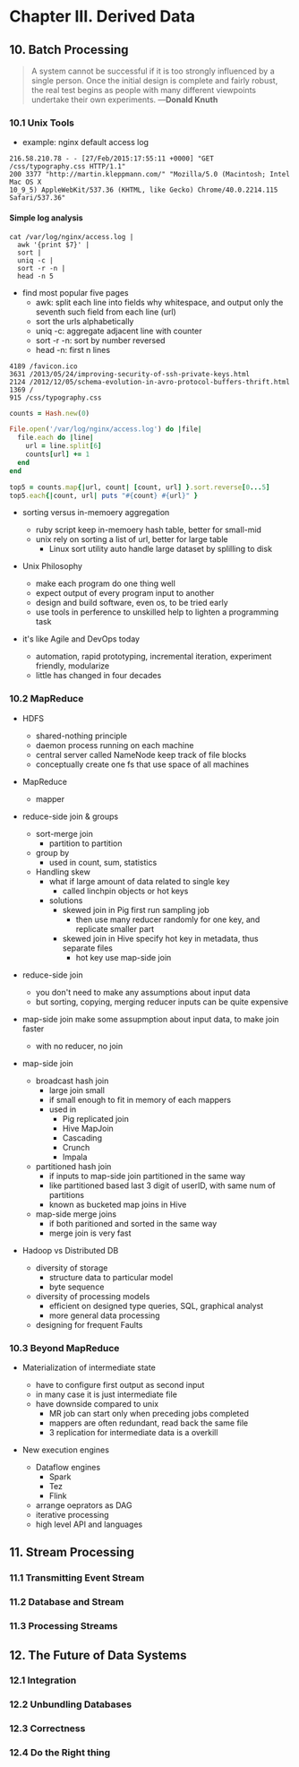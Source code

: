 # Chapter III. Derived Data


## 10. Batch Processing


> A system cannot be successful if it is too strongly influenced by a single person. Once the
initial design is complete and fairly robust, the real test begins as people with many different
viewpoints undertake their own experiments.
—__Donald Knuth__

### 10.1 Unix Tools

- example: nginx default access log

```
216.58.210.78 - - [27/Feb/2015:17:55:11 +0000] "GET /css/typography.css HTTP/1.1"
200 3377 "http://martin.kleppmann.com/" "Mozilla/5.0 (Macintosh; Intel Mac OS X
10_9_5) AppleWebKit/537.36 (KHTML, like Gecko) Chrome/40.0.2214.115
Safari/537.36"
```
#### Simple log analysis

```
cat /var/log/nginx/access.log |
  awk '{print $7}' |
  sort |
  uniq -c |
  sort -r -n |
  head -n 5
```

- find most popular five pages
  - awk: split each line into fields why whitespace, and output only the seventh such field from each line (url)
  - sort the urls alphabetically
  - uniq -c: aggregate adjacent line with counter
  - sort -r -n: sort by number reversed
  - head -n: first n lines

```
4189 /favicon.ico
3631 /2013/05/24/improving-security-of-ssh-private-keys.html
2124 /2012/12/05/schema-evolution-in-avro-protocol-buffers-thrift.html
1369 /
915 /css/typography.css
```

```ruby
counts = Hash.new(0)

File.open('/var/log/nginx/access.log') do |file|
  file.each do |line|
    url = line.split[6]
    counts[url] += 1
  end
end

top5 = counts.map{|url, count| [count, url] }.sort.reverse[0...5]
top5.each{|count, url| puts "#{count} #{url}" }
```

- sorting versus in-memoery aggregation
  - ruby script keep in-memoery hash table, better for small-mid
  - unix rely on sorting a list of url, better for large table
    - Linux sort utility auto handle large dataset by splilling to disk

- Unix Philosophy
  - make each program do one thing well
  - expect output of every program input to another
  - design and build software, even os, to be tried early
  - use tools in perference to unskilled help to lighten a programming task
- it's like Agile and DevOps today
  - automation, rapid prototyping, incremental iteration, experiment friendly, modularize
  - little has changed in four decades


### 10.2 MapReduce

- HDFS
  - shared-nothing principle
  - daemon process running on each machine
  - central server called NameNode keep track of file blocks
  - conceptually create one fs that use space of all machines
- MapReduce
  - mapper

- reduce-side join & groups
  - sort-merge join
    - partition to partition
  - group by
    - used in count, sum, statistics
  - Handling skew
    - what if large amount of data related to single key
      - called linchpin objects or hot keys
    - solutions
      - skewed join in Pig first run sampling job
        - then use many reducer randomly for one key, and replicate smaller part
      - skewed join in Hive specify hot key in metadata, thus separate files
        - hot key use map-side join

- reduce-side join
  - you don't need to make any assumptions about input data
  - but sorting, copying, merging reducer inputs can be quite expensive
- map-side join make some assupmption about input data, to make join faster
  - with no reducer, no join

- map-side join
  - broadcast hash join
    - large join small
    - if small enough to fit in memory of each mappers
    - used in
      - Pig replicated join
      - Hive MapJoin
      - Cascading
      - Crunch
      - Impala
  - partitioned hash join
    - if inputs to map-side join partitioned in the same way
    - like partitioned based last 3 digit of userID, with same num of partitions
    - known as bucketed map joins in Hive
  - map-side merge joins
    - if both paritioned and sorted in the same way
    - merge join is very fast

- Hadoop vs Distributed DB
  - diversity of storage
    - structure data to particular model
    - byte sequence
  - diversity of processing models
    - efficient on designed type queries, SQL, graphical analyst
    - more general data processing
  - designing for frequent Faults

### 10.3 Beyond MapReduce

- Materialization of intermediate state
  - have to configure first output as second input
  - in many case it is just intermediate file
  - have downside compared to unix
    - MR job can start only when preceding jobs completed
    - mappers are often redundant, read back the same file
    - 3 replication for intermediate data is a overkill

- New execution engines
  - Dataflow engines
    - Spark
    - Tez
    - Flink
  - arrange oeprators as DAG
  - iterative processing
  - high level API and languages

## 11. Stream Processing
### 11.1 Transmitting Event Stream
### 11.2 Database and Stream
### 11.3 Processing Streams

## 12. The Future of Data Systems
### 12.1 Integration
### 12.2 Unbundling Databases
### 12.3 Correctness
### 12.4 Do the Right thing
